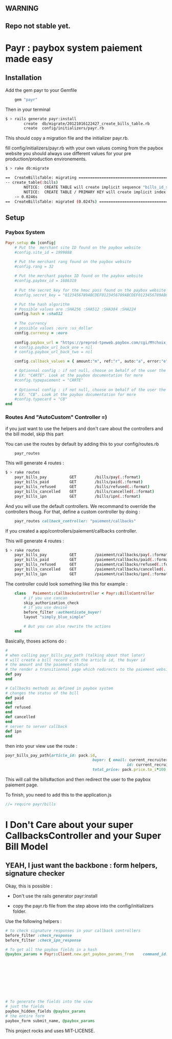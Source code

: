## WARNING

## Repo not stable yet.

# Payr : paybox system paiement made easy

## Installation

Add the gem payr to your Gemfile
```ruby
	gem "payr"
```

Then in your terminal

```sh
$ > rails generate payr:install
		create  db/migrate/20121016122427_create_bills_table.rb
		create  config/initializers/payr.rb
```
This should copy a migration file and the initializer payr.rb.

fill config/initializers/payr.rb with your own values coming from the paybox website 
you should always use different values for your pre production/production environements.

```sh
$ > rake db:migrate

==  CreateBillsTable: migrating ===============================================
-- create_table(:bills)
		NOTICE:  CREATE TABLE will create implicit sequence "bills_id_seq" for serial column "bills.id"
		NOTICE:  CREATE TABLE / PRIMARY KEY will create implicit index "bills_pkey" for table "bills"
   	-> 0.0246s
==  CreateBillsTable: migrated (0.0247s) ======================================
```

## Setup

### Paybox System
```ruby
Payr.setup do |config|
	# Put the  merchant site ID found on the paybox website
	#config.site_id = 1999888

	# Put the merchant rang found on the paybox website
	#config.rang = 32
	
	# Put the merchant paybox ID found on the paybox website
	#config.paybox_id = 1686319
	
	# Put the secret key for the hmac pass found on the paybox website
	#config.secret_key = "0123456789ABCDEF0123456789ABCDEF0123456789ABCDEF0123456789ABCDEF0123456789ABCDEF0123456789ABCDEF0123456789ABCDEF0123456789ABCDEF"

	# Put the hash algorithm
	# Possible values are :SHA256 :SHA512 :SHA384 :SHA224 
	config.hash = :sha512
	
	# The currency 
	# possible values :euro :us_dollar
	config.currency = :euro 
	
	config.paybox_url = "https://preprod-tpeweb.paybox.com/cgi/MYchoix_pagepaiement.cgi"
	# config.paybox_url_back_one = nil
	# config.paybox_url_back_two = nil

	config.callback_values = { amount:"m", ref:"r", auto:"a", error:"e", signature:"k" }

	# Optionnal config : if not null, choose on behalf of the user the type of paiement. 
	# EX: "CARTE". Look at the paybox documentation for more
	#config.typepaiement = "CARTE"
	
	# Optionnal config : if not null, choose on behalf of the user the type of CARD. 
	# EX: "CB". Look at the paybox documentation for more
	#config.typecard = "CB"
end

```

### Routes And "AutoCustom" Controller =)

if you just want to use the helpers and don't care about the controllers and the bill model, skip this part 

You can use the routes by default by adding this to your config/routes.rb

```ruby
	payr_routes
```

This will generate 4 routes :

```sh
$ > rake routes
	payr_bills_pay          GET        /bills/pay(.:format)                payr/bills#pay
	payr_bills_paid         GET        /bills/paid(.:format)               payr/bills#paid
	payr_bills_refused      GET        /bills/refused(.:format)            payr/bills#refused
	payr_bills_cancelled    GET        /bills/cancelled(.:format)          payr/bills#cancelled
	payr_bills_ipn          GET        /bills/ipn(.:format)                payr/bills#ipn
```

And you will use the default controllers. 
We recommand to override the controllers thoug. For that, define a custom controller by doing :

```ruby
	payr_routes callback_controller: "paiement/callbacks" 
```

If you created a app/controllers/paiement/callbacks controller.

This will generate 4 routes :

```sh
$ > rake routes
	payr_bills_pay          GET        /paiement/callbacks/pay(.:format)                paiement/callbacks#pay
	payr_bills_paid         GET        /paiement/callbacks/paid(.:format)               paiement/callbacks#paid
	payr_bills_refused      GET        /paiement/callbacks/refused(.:format)            paiement/callbacks#refused
	payr_bills_cancelled    GET        /paiement/callbacks/cancelled(.:format)          paiement/callbacks#cancelled
	payr_bills_ipn          GET        /paiement/callbacks/ipn(.:format)                paiement/callbacks#ipn
```

The controller could look something like this for example :

```ruby
	class	Paiement::CallbacksController < Payr::BillsController
		# if you use cancan
		skip_authorization_check
		# if you use devise 
		before_filter :authenticate_buyer!
		layout "simply_blue_simple"

		# But you can also rewrite the actions
	end
```

Basically, thoses actions do :
```ruby
#
# when calling payr_bills_pay_path (talking about that later) 
# will create a bill record with the article id, the buyer id
# the amount and the paiement status
# the render a transitionnal page which redirects to the paiement website
def pay
end

# Callbacks methods as defined in paybox system 
# changes the status of the bill
def paid
end
def refused
end
def cancelled
end
# server to server callback
def ipn
end
```

then into your view use the route :

```ruby
payr_bills_pay_path(article_id: pack.id, 
									  buyer: { email: current_recruiter.email, 
									  				 id: current_recruiter.id }, 
									  total_price: pack.price.to_i*100 )
```

This will call the bills#action and then redirect the user to the paybox paiement page.

To finish, you need to add this to the application.js

```javascript
//= require payr/bills
```

# I Don't Care about your super CallbacksController and your Super Bill Model

## YEAH, I just want the backbone : form helpers, signature checker

Okay, this is possible :

- Don't use the rails generator payr:install

- copy the payr.rb file from the step above into the config/initializers folder.


Use the following helpers :
```ruby
# to check signature responses in your callback controllers
before_filter :check_response
before_filter :check_ipn_response

# To get all the paybox fields in a hash
@paybox_params = Payr::Client.new.get_paybox_params_from	command_id: bill.id, 
																													buyer_email: params[:buyer_email], 
																													total_price: params[:total_price],
																													callbacks:  { 
																																				paid: callback_paid_url, 
																																				refused: callback_refused_url,   
																																				cancelled: callback_cancelled_url,
																																				ipn: callback_ipn_url
																																			}

# To generate the fields into the view 
# just the fields
paybox_hidden_fields @paybox_params
# the entire form
paybox_form submit_name, @paybox_params
```

This project rocks and uses MIT-LICENSE.